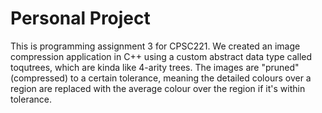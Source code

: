 # Personal Project
This is programming assignment 3 for CPSC221. We created an image compression application in C++ using a custom abstract data type called toqutrees, which are kinda like 4-arity trees. The images are "pruned" (compressed) to a certain tolerance, meaning the detailed colours over a region are replaced with the average colour over the region if it's within tolerance.
